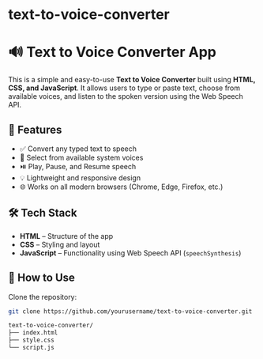 # text-to-voice-converter

# 🔊 Text to Voice Converter App

This is a simple and easy-to-use **Text to Voice Converter** built using **HTML, CSS, and JavaScript**. It allows users to type or paste text, choose from available voices, and listen to the spoken version using the Web Speech API.

## 🚀 Features

- ✅ Convert any typed text to speech
- 🎤 Select from available system voices
- ⏯️ Play, Pause, and Resume speech
- 💡 Lightweight and responsive design
- 🌐 Works on all modern browsers (Chrome, Edge, Firefox, etc.)

## 🛠️ Tech Stack

- **HTML** – Structure of the app
- **CSS** – Styling and layout
- **JavaScript** – Functionality using Web Speech API (`speechSynthesis`)


## 📂 How to Use

 Clone the repository:

   ```bash
   git clone https://github.com/yourusername/text-to-voice-converter.git

text-to-voice-converter/
├── index.html
├── style.css
└── script.js

